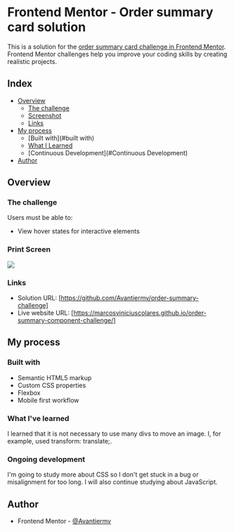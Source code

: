 # Frontend Mentor - Order summary card solution

This is a solution for the [order summary card challenge in Frontend Mentor](https://www.frontendmentor.io/challenges/order-summary-component-QlPmajDUj). Frontend Mentor challenges help you improve your coding skills by creating realistic projects.

## Index

- [Overview](#Overview)
    - [The challenge](#the-challenge)
    - [Screenshot](#screenshot)
    - [Links](#links)
- [My process](#my-process)
    - [Built with](#built with)
    - [What I Learned](#What-I-Learned)
    - [Continuous Development](#Continuous Development)
- [Author](#author)

## Overview

### The challenge

Users must be able to:

- View hover states for interactive elements

### Print Screen

![](./images/Captura20%da20%Web_7-3-2023_8553_avantiermv.github.io.jpeg)


### Links

- Solution URL: [https://github.com/Avantiermv/order-summary-challenge]
- Live website URL: [https://marcosviniciuscolares.github.io/order-summary-component-challenge/]

## My process

### Built with

- Semantic HTML5 markup
- Custom CSS properties
- Flexbox
- Mobile first workflow

### What I've learned

I learned that it is not necessary to use many divs to move an image. I, for example, used transform: translate;.

### Ongoing development

I'm going to study more about CSS so I don't get stuck in a bug or misalignment for too long. I will also continue studying about JavaScript.

## Author

- Frontend Mentor - [@Avantiermv](https://www.frontendmentor.io/profile/Avantiermv)